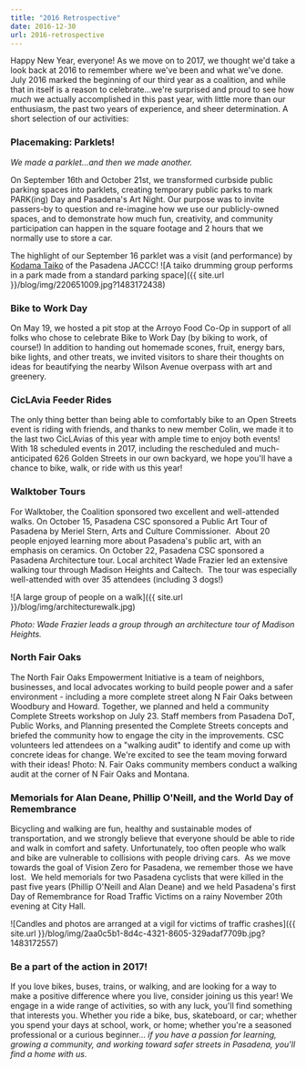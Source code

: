 ```yaml
---
title: "2016 Retrospective"
date: 2016-12-30
url: 2016-retrospective
---
```

Happy New Year, everyone! As we move on to 2017, we thought we'd take a look back at 2016 to remember where we've been and what we've done. July 2016 marked the beginning of our third year as a coalition, and while that in itself is a reason to celebrate...we're surprised and proud to see how *much* we actually accomplished in this past year, with little more than our enthusiasm, the past two years of experience, and sheer determination. A short selection of our activities:

### Placemaking: Parklets!
*We made a parklet...and then we made another.*

On September 16th and October 21st, we transformed curbside public parking spaces into parklets, creating temporary public parks to mark PARK(ing) Day and Pasadena's
Art Night. Our purpose was to invite passers-by to question and re-imagine how we use our publicly-owned spaces, and to demonstrate how much fun, creativity, and community participation can happen in the square footage and 2 hours that we normally use to store a car. 

The highlight of our September 16 parklet was a visit (and performance) by [Kodama Taiko](https://www.facebook.com/kodamataikopasadena) of the Pasadena JACCC!
![A taiko drumming group performs in a park made from a standard parking space]({{ site.url }}/blog/img/220651009.jpg?1483172438)


### Bike to Work Day
On May 19, we hosted a pit stop at the Arroyo Food Co-Op in support of all folks who chose to celebrate Bike to Work Day (by biking to work, of course!) In addition to handing out homemade scones, fruit, energy bars, bike lights, and other treats, we invited visitors to share their thoughts on ideas for beautifying the nearby Wilson Avenue overpass with art and greenery.

### CicLAvia Feeder Rides
The only thing better than being able to comfortably bike to an Open Streets event is riding with friends, and thanks to new member Colin, we made it to the last two CicLAvias of this year with ample time to enjoy both events! With 18 scheduled events in 2017, including the rescheduled and much-anticipated 626 Golden Streets in our own backyard, we hope you'll have a chance to bike, walk, or ride with us this year!

### Walktober Tours
For Walktober, the Coalition sponsored two excellent and well-attended walks. On October 15, Pasadena CSC sponsored a Public Art Tour of Pasadena by Meriel Stern, Arts and Culture Commissioner.  About 20 people enjoyed learning more about Pasadena's public art, with an emphasis on ceramics. On October 22, Pasadena CSC sponsored a Pasadena Architecture tour. Local architect Wade Frazier led an extensive walking tour through Madison Heights and Caltech.  The tour was especially well-attended with over 35 attendees (including 3 dogs!)

![A large group of people on a walk]({{ site.url }}/blog/img/architecturewalk.jpg)

*Photo: Wade Frazier leads a group through an architecture tour of Madison Heights.*

### North Fair Oaks
The North Fair Oaks Empowerment Initiative is a team of neighbors, businesses, and local advocates working to build people power and a safer environment - including a more complete street along N Fair Oaks between Woodbury and Howard. Together, we planned and held a community Complete Streets workshop on July 23. Staff members from Pasadena DoT, Public Works, and Planning presented the Complete Streets concepts and briefed the community how to engage the city in the improvements. CSC volunteers led attendees on a "walking audit" to identify and come up with concrete ideas for change. We're excited to see the team moving forward with their ideas!
Photo: N. Fair Oaks community members conduct a walking audit at the corner of N Fair Oaks and Montana.

### Memorials for Alan Deane, Phillip O'Neill, and the World Day of Remembrance

Bicycling and walking are fun, healthy and sustainable modes of transportation, and we strongly believe that everyone should be able to ride and walk in comfort and safety. Unfortunately, too often people who walk and bike are vulnerable to collisions with people driving cars.  As we move towards the goal of Vision Zero for Pasadena, we remember those we have lost.  We held memorials for two Pasadena cyclists that were killed in the past five years (Phillip O'Neill and Alan Deane) and we held Pasadena's first Day of Remembrance for Road Traffic Victims on a rainy November 20th evening at City Hall.

![Candles and photos are arranged at a vigil for victims of traffic crashes]({{ site.url }}/blog/img/2aa0c5b1-8d4c-4321-8605-329adaf7709b.jpg?1483172557)


### Be a part of the action in 2017!

If you love bikes, buses, trains, or walking, and are looking for a way to make a positive difference where you live, consider joining us this year! We engage in a wide range of activities, so with any luck, you'll find something that interests you. Whether you ride a bike, bus, skateboard, or car; whether you spend your days at school, work, or home; whether you're a seasoned professional or a curious beginner...
*if you have a passion for learning, growing a community, and working toward safer streets in Pasadena, you'll find a home with us.*
